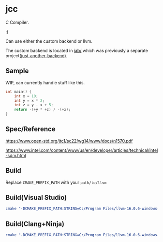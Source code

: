 # jcc
C Compiler.

:)

Can use either the custom backend or llvm.

The custom backend is located in [jab/](jab/) which was previously a separate project([just-another-backend](https://github.com/BrandonKi/just-another-backend)).

## Sample
WIP, can currently handle stuff like this.

```c
int main() {
    int x = 10;
    int y = x * 2;
    int z = y - x + 5;
    return -(+y * +z) / -(+x);
}
```

## Spec/Reference
https://www.open-std.org/jtc1/sc22/wg14/www/docs/n1570.pdf

https://www.intel.com/content/www/us/en/developer/articles/technical/intel-sdm.html

## Build

Replace `CMAKE_PREFIX_PATH` with your `path/to/llvm`

## Build(Visual Studio)

```cmake
cmake "-DCMAKE_PREFIX_PATH:STRING=C:/Program Files/llvm-16.0.6-windows-amd64-msvc16-msvcrt-dbg" -DCMAKE_EXPORT_COMPILE_COMMANDS:BOOL=TRUE -B/build -G "Visual Studio 17 2022"
```

## Build(Clang+Ninja)

```cmake
cmake "-DCMAKE_PREFIX_PATH:STRING=C:/Program Files/llvm-16.0.6-windows-amd64-msvc16-msvcrt-dbg" -DCMAKE_EXPORT_COMPILE_COMMANDS:BOOL=TRUE -B/build -GNinja
```
